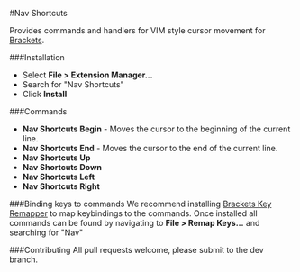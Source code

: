 #Nav Shortcuts

Provides commands and handlers for VIM style cursor movement for [Brackets](https://github.com/adobe/brackets).

###Installation
* Select **File > Extension Manager...**
* Search for "Nav Shortcuts"
* Click **Install**

###Commands
* **Nav Shortcuts Begin** - Moves the cursor to the beginning of the current line.
* **Nav Shortcuts End** - Moves the cursor to the end of the current line.
* **Nav Shortcuts Up**
* **Nav Shortcuts Down**
* **Nav Shortcuts Left**
* **Nav Shortcuts Right**

###Binding keys to commands
We recommend installing [Brackets Key Remapper](https://bitbucket.org/sacah/brackets-key-remapper) to map keybindings to the commands. Once installed all commands can be found by navigating to **File > Remap Keys...** and searching for "Nav"

###Contributing
All pull requests welcome, please submit to the dev branch.